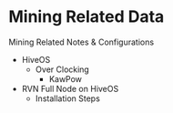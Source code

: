 # Mining Related Data
Mining Related Notes &amp; Configurations
- HiveOS
    - Over Clocking
        - KawPow
- RVN Full Node on HiveOS
    - Installation Steps
